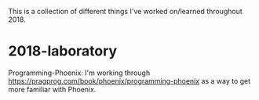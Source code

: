 This is a collection of different things I've worked on/learned throughout 2018.
# 2018-laboratory

Programming-Phoenix: I'm working through https://pragprog.com/book/phoenix/programming-phoenix as a way to get more familiar with Phoenix. 
